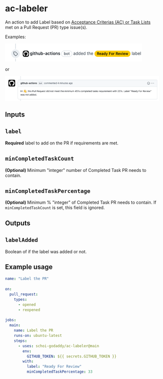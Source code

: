 # ac-labeler

An action to add Label based on [Acceptance Criterias (AC) or Task Lists](https://docs.github.com/en/issues/tracking-your-work-with-issues/about-task-lists) met on a Pull Request (PR) type issue(s).

Examples:

![ac-labeler-happy.png](./imgs/ac-labeler-happy.png)

or

![ac-labeler-sad.png](./imgs/ac-labeler-sad.png)

## Inputs

## `label`

**Required** label to add on the PR if requirements are met.

## `minCompletedTaskCount`

**(Optional)** Minimum "integer" number of Completed Task PR needs to contain.

## `minCompletedTaskPercentage`

**(Optional)** Minimum % "integer" of Completed Task PR needs to contain. If `minCompletedTaskCount` is set, this field is ignored.

## Outputs

## `labelAdded`

Boolean of if the label was added or not.

## Example usage

```yaml
name: "Label the PR"

on:
  pull_request:
    types:
      - opened
      - reopened

jobs:
  main:
    name: Label the PR
    runs-on: ubuntu-latest
    steps:
      - uses: schoi-godaddy/ac-labeler@main
        env:
          GITHUB_TOKEN: ${{ secrets.GITHUB_TOKEN }}
        with:
          label: "Ready For Review"
          minCompletedTaskPercentage: 33
```
